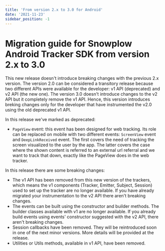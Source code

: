 ```yaml
---
title: 'From version 2.x to 3.0 for Android'
date: '2021-11-23'
sidebar_position: -1
---
```


# Migration guide for Snowplow Android Tracker SDK from version 2.x to 3.0

This new release doesn't introduce breaking changes with the previous 2.x version. The version 2.0 can be considered a transitory release because two different APIs were available for the developer: v1 API (deprecated) and v2 API (the new one). The version 3.0 doesn't introduce changes to the v2 API but it completely remove the v1 API. Hence, this version introduces breking changes only for the developer that have instrumented the v2.0 using the old deprecated v1 API.

In this release we've marked as deprecated:

- `PageView` event: this event has been designed for web tracking. Its role can be replaced on mobile with two different events: `ScreenView` event and `DeepLinkReceived` event. The first covers the need of tracking the screen visualized to the user by the app. The latter covers the case where the shown content is referred to an external url referral and we want to track that down, exactly like the PageView does in the web tracker.

In this release there are some breaking changes:

- The v1 API has been removed from this new version of the trackers, which means the v1 components (Tracker, Emitter, Subject, Session) used to set up the tracker are no longer available. If you have already migrated your instrumentation to the v2 API there aren't breaking changes.
- The events can be built using the constructor and builder methods. The builder classes available with v1 are no longer available. If you already build events using events' constructor suggested with the v2 API, there aren't breaking changes.
- Session callbacks have been removed. They will be reintroduced soon in one of the next minor versions. More details will be provided at the release.
- Utilities or Utils methods, available in v1 API, have been removed.
